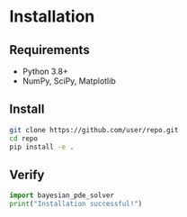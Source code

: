 # Installation

## Requirements
- Python 3.8+
- NumPy, SciPy, Matplotlib

## Install
```bash
git clone https://github.com/user/repo.git
cd repo
pip install -e .
```

## Verify
```python
import bayesian_pde_solver
print("Installation successful!")
```